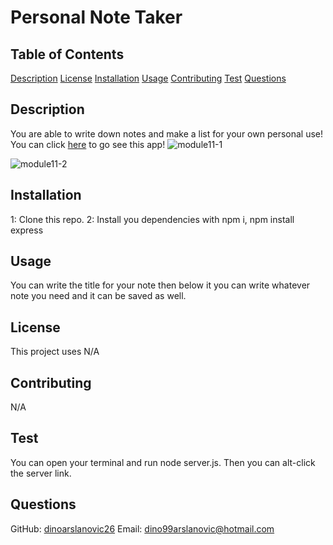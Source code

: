 # Personal Note Taker

  ## Table of Contents 
  [Description](#description)
  [License](#license)
  [Installation](#installation)
  [Usage](#usage)
  [Contributing](#contributing)
  [Test](#test)
  [Questions](#questions)

  ## Description 
  You are able to write down notes and make a list for your own personal use! You can click [here](https://note-taking-app-v1.herokuapp.com/) to go see this app!
![module11-1](https://user-images.githubusercontent.com/117688172/220326595-a478f389-20f7-45ed-bd7a-e16cd723568f.jpg)

![module11-2](https://user-images.githubusercontent.com/117688172/220326620-3083eb55-4080-4e61-ac48-8ab85b1dd021.jpg)


  ## Installation
  1: Clone this repo. 2: Install you dependencies with npm i, npm install express

  ## Usage
  You can write the title for your note then below it you can write whatever note you need and it can be saved as well.
  
  ## License
  This project uses N/A
  
  

  ## Contributing
  N/A

  ## Test
  You can open your terminal and run node server.js. Then you can alt-click the server link.
  ## Questions

 
  GitHub: [dinoarslanovic26](https://github.com/dinoarslanovic26) Email: dino99arslanovic@hotmail.com
